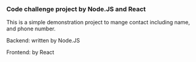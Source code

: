 ### Code challenge project by Node.JS and React
This is a simple demonstration project to mange contact including name, and phone number.

Backend: written by Node.JS

Frontend: by React

